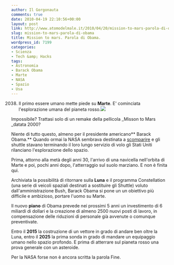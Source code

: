 ```yaml
---
author: Il Gorgonauta
comments: true
date: 2010-04-19 22:10:56+00:00
layout: post
link: http://www.atomodelmale.it/2010/04/20/mission-to-mars-parola-di-obama/
slug: mission-to-mars-parola-di-obama
title: Mission to mars. Parola di Obama.
wordpress_id: 7199
categories:
- Scienza
- Tech &amp; Hacks
tags:
- Astronomia
- Barack Obama
- Marte
- NASA
- Spazio
- Usa
---
```


2038. Il primo essere umano mette  piede su **Marte**. E' cominciata l'esplorazione umana del pianeta rosso.[![](http://www.atomodelmale.it/wp-content/uploads/2010/04/marte-1-295x300.jpg)](http://www.atomodelmale.it/wp-content/uploads/2010/04/marte-1.jpg)

Impossibile?  Trattasi solo di un remake della pellicola _Misson to Mars _datata 2000?

Niente di tutto questo, almeno per il presidente americano** Barack  Obama.** Quando ormai la NASA sembrava destinata a [scomparire](http://www.atomodelmale.it/2009/08/22/arrivederci-nasa/) e gli shuttle stavano terminando il loro lungo servizio di volo gli  Stati Uniti rilanciano l'esplorazione dello spazio.

Prima, attorno  alla metà degli anni 30, l'arrivo di una navicella nell'orbita di Marte e  poi, pochi anni dopo, l'atterraggio sul suolo marziano. E non è finita qui.

Archiviata la possibilità di ritornare sulla **Luna** e il programma  Constellation (una serie di veicoli spaziali destinati a sostituire gli Shuttle) voluto dall'amministrazione Bush, Barack Obama si pone un un obiettivo più difficile e ambizioso, portare l'uomo su Marte.<!-- more -->



Il nuovo **piano** di Obama prevede nei prossimi 5 anni un investimento di 6 miliardi di dollari e la creazione di almeno 2500 nuovi posti di lavoro, in compensazione delle riduzioni di personale già avvenute o comunque preventivate.

Entro il **2015** la costruzione di un vettore in grado di andare ben oltre la Luna, entro il **2025** la prima sonda in grado di mandare un equipaggio umano nello spazio profondo. E prima di atterrare sul pianeta rosso una prova generale con un asteroide.

Per la NASA forse non è ancora scritta la parola Fine.
